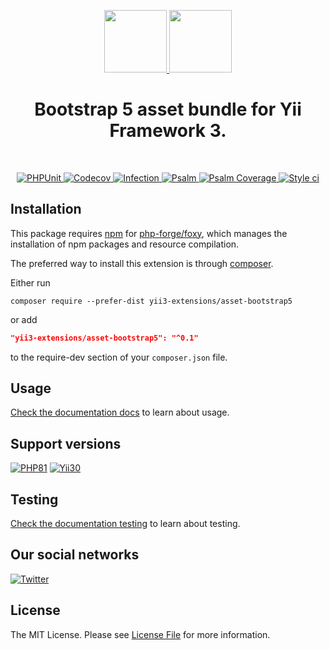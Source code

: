<p align="center">
    <a href="https://github.com/yii3-extensions/asset-bootstrap5" target="_blank">
        <img src="https://avatars.githubusercontent.com/u/121752654?s=200&v=4" height="100px">
    </a>
    <a href="https://getbootstrap.com/" target="_blank">
        <img src="https://getbootstrap.com/docs/5.3/assets/brand/bootstrap-logo-shadow.png" height="100px">
    </a>       
    <h1 align="center">Bootstrap 5 asset bundle for Yii Framework 3.</h1>
    <br>
</p>

<p align="center">
    <a href="https://github.com/yii3-extensions/asset-bootstrap5/actions/workflows/build.yml" target="_blank">
        <img src="https://github.com/yii3-extensions/asset-bootstrap5/actions/workflows/build.yml/badge.svg" alt="PHPUnit">
    </a>
    <a href="https://codecov.io/gh/yii3-extensions/asset-bootstrap5" target="_blank">
        <img src="https://codecov.io/gh/yii3-extensions/asset-bootstrap5/branch/main/graph/badge.svg?token=MF0XUGVLYC" alt="Codecov">
    </a>
    <a href="https://dashboard.stryker-mutator.io/reports/github.com/yii3-extensions/asset-bootstrap5/main" target="_blank">
        <img src="https://img.shields.io/endpoint?style=flat&url=https%3A%2F%2Fbadge-api.stryker-mutator.io%2Fgithub.com%2Fyii3-extensions%2Fasset-bootstrap5%2Fmain" alt="Infection">
    </a>
    <a href="https://github.com/yii3-extensions/asset-bootstrap5/actions/workflows/static.yml" target="_blank">
        <img src="https://github.com/yii3-extensions/asset-bootstrap5/actions/workflows/static.yml/badge.svg" alt="Psalm">
    </a>
    <a href="https://shepherd.dev/github/yii3-extensions/asset-bootstrap5" target="_blank">
        <img src="https://shepherd.dev/github/yii3-extensions/asset-bootstrap5/coverage.svg" alt="Psalm Coverage">
    </a>
    <a href="https://github.styleci.io/repos/744974682?branch=main" target="_blank">
        <img src="https://github.styleci.io/repos/744974682/shield?branch=main" alt="Style ci">
    </a>           
</p>

## Installation

This package requires [npm](https://www.npmjs.com/) for [php-forge/foxy](https://www.github.com/php-forge/foxy), which
manages the installation of npm packages and resource compilation.

The preferred way to install this extension is through [composer](https://getcomposer.org/download/).

Either run

```shell
composer require --prefer-dist yii3-extensions/asset-bootstrap5
```

or add

```json
"yii3-extensions/asset-bootstrap5": "^0.1"
```

to the require-dev section of your `composer.json` file. 

## Usage

[Check the documentation docs](/docs/README.md) to learn about usage.

## Support versions

[![PHP81](https://img.shields.io/badge/PHP-%3E%3D8.1-787CB5)](https://www.php.net/releases/8.1/en.php)
[![Yii30](https://img.shields.io/badge/Yii%20version-3.0-blue)](https://yiiframework.com)

## Testing

[Check the documentation testing](/docs/testing.md) to learn about testing.

## Our social networks

[![Twitter](https://img.shields.io/badge/twitter-follow-1DA1F2?logo=twitter&logoColor=1DA1F2&labelColor=555555?style=flat)](https://twitter.com/Terabytesoftw)

## License

The MIT License. Please see [License File](LICENSE.md) for more information.
